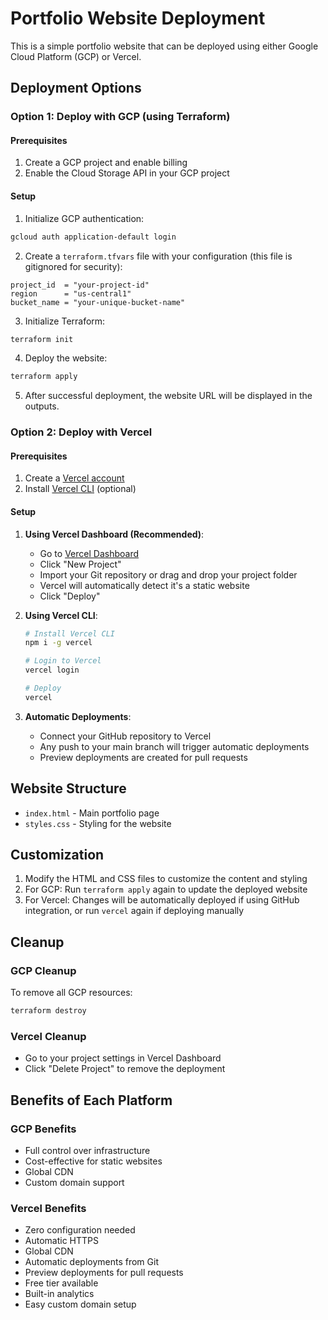 # Portfolio Website Deployment

This is a simple portfolio website that can be deployed using either Google Cloud Platform (GCP) or Vercel.

## Deployment Options

### Option 1: Deploy with GCP (using Terraform)

#### Prerequisites

1. Create a GCP project and enable billing
2. Enable the Cloud Storage API in your GCP project

#### Setup

1. Initialize GCP authentication:

```bash
gcloud auth application-default login
```

2. Create a `terraform.tfvars` file with your configuration (this file is gitignored for security):

```hcl
project_id  = "your-project-id"
region      = "us-central1"
bucket_name = "your-unique-bucket-name"
```

3. Initialize Terraform:

```bash
terraform init
```

4. Deploy the website:

```bash
terraform apply
```

5. After successful deployment, the website URL will be displayed in the outputs.

### Option 2: Deploy with Vercel

#### Prerequisites

1. Create a [Vercel account](https://vercel.com/signup)
2. Install [Vercel CLI](https://vercel.com/docs/cli) (optional)

#### Setup

1. **Using Vercel Dashboard (Recommended)**:

   - Go to [Vercel Dashboard](https://vercel.com/dashboard)
   - Click "New Project"
   - Import your Git repository or drag and drop your project folder
   - Vercel will automatically detect it's a static website
   - Click "Deploy"

2. **Using Vercel CLI**:

   ```bash
   # Install Vercel CLI
   npm i -g vercel

   # Login to Vercel
   vercel login

   # Deploy
   vercel
   ```

3. **Automatic Deployments**:
   - Connect your GitHub repository to Vercel
   - Any push to your main branch will trigger automatic deployments
   - Preview deployments are created for pull requests

## Website Structure

- `index.html` - Main portfolio page
- `styles.css` - Styling for the website

## Customization

1. Modify the HTML and CSS files to customize the content and styling
2. For GCP: Run `terraform apply` again to update the deployed website
3. For Vercel: Changes will be automatically deployed if using GitHub integration, or run `vercel` again if deploying manually

## Cleanup

### GCP Cleanup

To remove all GCP resources:

```bash
terraform destroy
```

### Vercel Cleanup

- Go to your project settings in Vercel Dashboard
- Click "Delete Project" to remove the deployment

## Benefits of Each Platform

### GCP Benefits

- Full control over infrastructure
- Cost-effective for static websites
- Global CDN
- Custom domain support

### Vercel Benefits

- Zero configuration needed
- Automatic HTTPS
- Global CDN
- Automatic deployments from Git
- Preview deployments for pull requests
- Free tier available
- Built-in analytics
- Easy custom domain setup
